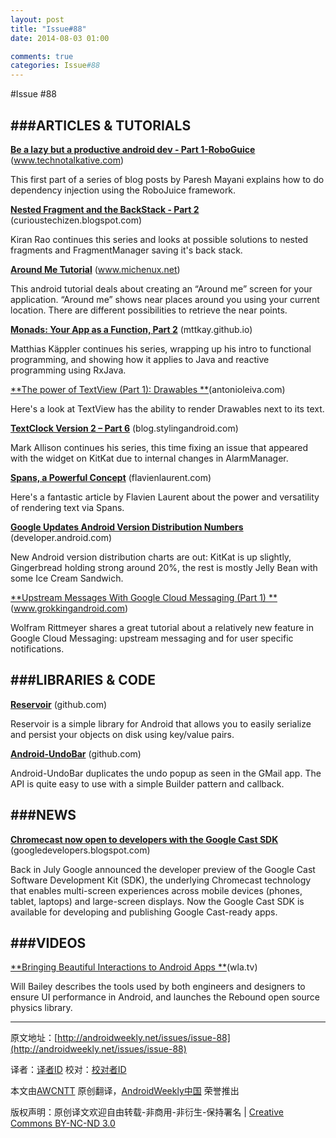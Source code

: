 ```yaml
---
layout: post
title: "Issue#88"
date: 2014-08-03 01:00

comments: true
categories: Issue#88
---
```


#Issue #88

###ARTICLES & TUTORIALS
---

[**Be a lazy but a productive android dev - Part 1-RoboGuice**](http://www.technotalkative.com/lazy-productive-android-developer-1/) (www.technotalkative.com)

This first part of a series of blog posts by Paresh Mayani explains how to do dependency injection using the RoboJuice framework.

 
[**Nested Fragment and the BackStack - Part 2**](http://curioustechizen.blogspot.com/2014/02/nested-fragment-and-backstack-part-2.html) (curioustechizen.blogspot.com) 

Kiran Rao continues this series and looks at possible solutions to nested fragments and FragmentManager saving it's back stack.

[**Around Me Tutorial**](http://www.michenux.net/android-around-me-tutorial-974.html) (www.michenux.net) 

This android tutorial deals about creating an “Around me” screen for your application. “Around me” shows near places around you using your current location. There are different possibilities to retrieve the near points.

[**Monads: Your App as a Function, Part 2**](http://mttkay.github.io/blog/2014/01/25/monads-your-app-as-a-function-part-2/) (mttkay.github.io) 

Matthias Käppler continues his series, wrapping up his intro to functional programming, and showing how it applies to Java and reactive programming using RxJava.

[**The power of TextView (Part 1): Drawables **](http://antonioleiva.com/textview_power_drawables/)(antonioleiva.com) 

Here's a look at TextView has the ability to render Drawables next to its text.

[**TextClock Version 2 – Part 6**](http://blog.stylingandroid.com/archives/2293) (blog.stylingandroid.com) 

Mark Allison continues his series, this time fixing an issue that appeared with the widget on KitKat due to internal changes in AlarmManager.

[**Spans, a Powerful Concept**](http://flavienlaurent.com/blog/2014/01/31/spans/) (flavienlaurent.com) 

Here's a fantastic article by Flavien Laurent about the power and versatility of rendering text via Spans.

[**Google Updates Android Version Distribution Numbers**](http://developer.android.com/intl/zh-cn/about/dashboards/index.html) (developer.android.com) 

New Android version distribution charts are out: KitKat is up slightly, Gingerbread holding strong around 20%, the rest is mostly Jelly Bean with some Ice Cream Sandwich.

[**Upstream Messages With Google Cloud Messaging (Part 1) **](http://www.grokkingandroid.com/upstream_messages_with_google_cloud_messaging/)(www.grokkingandroid.com) 

Wolfram Rittmeyer shares a great tutorial about a relatively new feature in Google Cloud Messaging: upstream messaging and for user specific notifications.

###LIBRARIES & CODE
---

[**Reservoir**](https://github.com/anupcowkur/Reservoir) (github.com) 

Reservoir is a simple library for Android that allows you to easily serialize and persist your objects on disk using key/value pairs.

[**Android-UndoBar**](https://github.com/jenzz/Android-UndoBar) (github.com) 

Android-UndoBar duplicates the undo popup as seen in the GMail app. The API is quite easy to use with a simple Builder pattern and callback.

###NEWS
---

[**Chromecast now open to developers with the Google Cast SDK**](http://googledevelopers.blogspot.com/2014/02/ready-to-cast-chromecast-now-open-to.html) (googledevelopers.blogspot.com)

Back in July Google announced the developer preview of the Google Cast Software Development Kit (SDK), the underlying Chromecast technology that enables multi-screen experiences across mobile devices (phones, tablet, laptops) and large-screen displays. Now the Google Cast SDK is available for developing and publishing Google Cast-ready apps.

 
###VIDEOS
---

[**Bringing Beautiful Interactions to Android Apps **](http://wla.tv/RBNW)(wla.tv) 

Will Bailey describes the tools used by both engineers and designers to ensure UI performance in Android, and launches the Rebound open source physics library.

---


原文地址：[http://androidweekly.net/issues/issue-88](http://androidweekly.net/issues/issue-88)

译者：[译者ID](https://github.com/译者ID) 校对：[校对者ID](https://github.com/校对者ID)

本文由[AWCNTT](https://github.com/AWCNTT) 原创翻译，[AndroidWeekly中国](http://www.androidweekly.cn/) 荣誉推出

版权声明：原创译文欢迎自由转载-非商用-非衍生-保持署名 | [Creative Commons BY-NC-ND 3.0](http://creativecommons.org/licenses/by-nc-nd/3.0/deed.zh)
